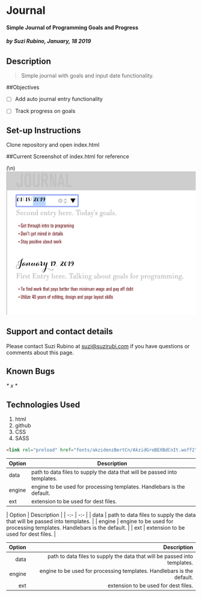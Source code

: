 # Journal
#### Simple Journal of Programming Goals and Progress
###### _**by Suzi Rubino, January, 18 2019**_



## Description

> Simple journal with goals and input date functionality.

##Objectives

- [ ] Add auto journal entry functionality
- [ ] Track progress on goals


## Set-up Instructions

Clone repository and open index.html


##Current Screenshot of index.html for reference

(\n)
![alt text](https://raw.githubusercontent.com/rerun1/journal/master/img/journalScreenShot1-18-19.png)


## Support and contact details

Please contact Suzi Rubino at suzi@suzirubi.com if you have questions or comments about this page.

## Known Bugs

_* x *_


## Technologies Used

1. html
2. github
3. CSS
4. SASS


```html
<link rel="preload" href="fonts/akzidenzBertCn/AkzidGroBEXBdCnIt.woff2" as="font" type="font/woff2" crossorigin="anonymous">
```

| Option | Description |
| ------ | ----------- |
| data   | path to data files to supply the data that will be passed into templates. |
| engine | engine to be used for processing templates. Handlebars is the default. |
| ext    | extension to be used for dest files. |

| Option | Description |
| -:- | -:- |
| data   | path to data files to supply the data that will be passed into templates. |
| engine | engine to be used for processing templates. Handlebars is the default. |
| ext    | extension to be used for dest files. |

| Option | Description |
| ------:| -----------:|
| data   | path to data files to supply the data that will be passed into templates. |
| engine | engine to be used for processing templates. Handlebars is the default. |
| ext    | extension to be used for dest files. |
